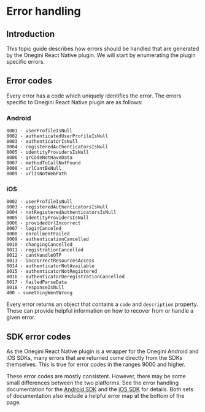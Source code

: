 # Error handling

## Introduction

This topic guide describes how errors should be handled that are generated by the Onegini React Native plugin. We will start by enumerating the plugin specific errors.

## Error codes

Every error has a code which uniquely identifies the error. The errors specific to Onegini React Native plugin are as follows:

### Android

    8001 - userProfileIsNull
    8002 - authenticatedUserProfileIsNull
    8003 - authenticatorIsNull
    8004 - registeredAuthenticatorsIsNull
    8005 - identityProvidersIsNull
    8006 - qrCodeNotHaveData
    8007 - methodToCallNotFound
    8008 - urlCantBeNull
    8009 - urlIsNotWebPath

### iOS

    8002 - userProfileIsNull
    8003 - registeredAuthenticatorsIsNull
    8004 - notRegisteredAuthenticatorsIsNull
    8005 - identityProvidersIsNull
    8006 - providedUrlIncorrect
    8007 - loginCanceled
    8008 - enrollmentFailed
    8009 - authenticationCancelled
    8010 - changingCancelled
    8011 - registrationCancelled
    8012 - cantHandleOTP
    8013 - incrorrectResourcesAccess
    8014 - authenticatorNotAvailable
    8015 - authenticatorNotRegistered
    8016 - authenticatorDeregistrationCancelled
    8017 - failedParseData
    8018 - responseIsNull
    400 - somethingWentWrong

Every error returns an object that contains a `code` and `description` property. These can provide helpful information on how to recover from or handle a given error.

## SDK error codes

As the Onegini React Native plugin is a wrapper for the Onegini Android and iOS SDKs, many errors that are returned come directly from the SDKs themselves. This is true for error codes in the ranges 9000 and higher.

These error codes are mostly consistent. However, there may be some small differences between the two platforms. See the error handling documentation for the [Android SDK](https://docs.onegini.com/android-sdk/topics/error-handling.html) and the [iOS SDK](https://docs.onegini.com/ios-sdk/topics/error-handling.html) for details. Both sets of documentation also include a helpful error map at the bottom of the page.
